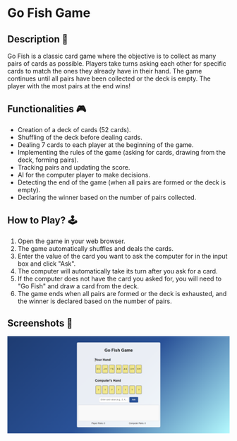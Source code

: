 # Go Fish Game

## Description 📃
Go Fish is a classic card game where the objective is to collect as many pairs of cards as possible. Players take turns asking each other for specific cards to match the ones they already have in their hand. The game continues until all pairs have been collected or the deck is empty. The player with the most pairs at the end wins!

## Functionalities 🎮
- Creation of a deck of cards (52 cards).
- Shuffling of the deck before dealing cards.
- Dealing 7 cards to each player at the beginning of the game.
- Implementing the rules of the game (asking for cards, drawing from the deck, forming pairs).
- Tracking pairs and updating the score.
- AI for the computer player to make decisions.
- Detecting the end of the game (when all pairs are formed or the deck is empty).
- Declaring the winner based on the number of pairs collected.

## How to Play? 🕹️
1. Open the game in your web browser.
2. The game automatically shuffles and deals the cards.
3. Enter the value of the card you want to ask the computer for in the input box and click "Ask".
4. The computer will automatically take its turn after you ask for a card.
5. If the computer does not have the card you asked for, you will need to "Go Fish" and draw a card from the deck.
6. The game ends when all pairs are formed or the deck is exhausted, and the winner is declared based on the number of pairs.

## Screenshots 📸
![alt text](GoFish.png)

